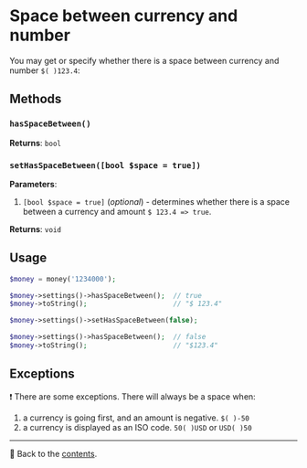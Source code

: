# Space between currency and number
You may get or specify whether there is a space between currency and number `$( )123.4`:

## Methods

### `hasSpaceBetween()`
**Returns**: `bool`

### `setHasSpaceBetween([bool $space = true])`
**Parameters**:
1. `[bool $space = true]` (*optional*) - determines whether there is a space between a currency and amount `$ 123.4 => true`.

**Returns**: `void`

## Usage

```php
$money = money('1234000');

$money->settings()->hasSpaceBetween();  // true
$money->toString();                     // "$ 123.4"

$money->settings()->setHasSpaceBetween(false);

$money->settings()->hasSpaceBetween();  // false
$money->toString();                     // "$123.4"
```

## Exceptions

❗ There are some exceptions. There will always be a space when:
1. a currency is going first, and an amount is negative. `$( )-50`
2. a currency is displayed as an ISO code. `50( )USD` or `USD( )50`

---

📌 Back to the [contents](/docs/02_settings/README.md).
